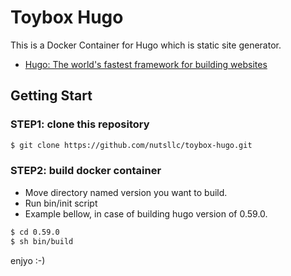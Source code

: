 # Toybox Hugo

This is a Docker Container for Hugo which is static site generator.

- [Hugo: The world's fastest framework for building websites](https://gohugo.io)

## Getting Start

### STEP1: clone this repository

```bash
$ git clone https://github.com/nutsllc/toybox-hugo.git
```

### STEP2: build docker container

- Move directory named version you want to build.
- Run bin/init script
- Example bellow, in case of building hugo version of 0.59.0.

```bash
$ cd 0.59.0
$ sh bin/build
```

enjyo :-)